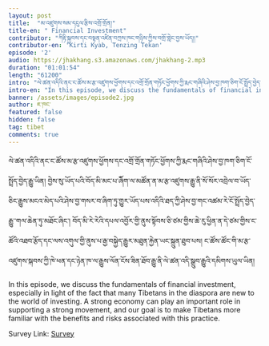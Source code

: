 ```yaml
---
layout: post
title:  "མ་འཛུགས་སམ་དངུལ་རྩིས་འགྲོ་གྲོན།"
title-en: " Financial Investment"
contributor: "ཀིརྟི་སྐྱབས་དང་བསྟན་འཛིན་བཀྲས་ཁང་གཉིས་ཀྱིས་བགྲོ་གླེང་བྱས་ཡོད།།"
contributor-en: 'Kirti Kyab, Tenzing Tekan'
episode: '2'
audio: https://jhakhang.s3.amazonaws.com/jhakhang-2.mp3
duration: "01:01:54"
length: "61200"
intro: "ལེ་ཚན་འདིའི་ནང་ང་ཚོས་མ་རྩ་འཛུགས་ཕྱོགས་དང་འགྲོ་གྲོན་གཏོང་ཕྱོགས་ཀྱི་རྨང་གཞིའི་ཤེས་བྱ་ཁག་ཅིག་ངོ་སྤྲོད་བྱེད་རྒྱུ་ཡིན། བྱེས་སུ་ཡོད་པའི་བོད་མི་མང་པ་ོཞིག་ལ་མཚོན་ན་མ་རྩ་འཛུགས་རྒྱུ་ནི་སོ་སོར་འབྲེལ་བ་ཡོད་ཅིང་རྒྱུས་མངའ་མེད་པའི་ཤེས་བྱ་གསར་བ་ཞིག་ཏུ་གྱུར་ཡོད་པས་འདིའི་ཐད་ཀྱི་ཤེས་བྱ་གང་འཚམ་རེ་ངོ་སྤྲོད་བྱེད་རྒྱུ་་གལ་ཆེན་ཏུ་མཐོང་ཞིང་། བོད་མི་རེ་རེའི་དཔལ་འབྱོར་གྱི་ནུས་སྟོབས་ཅི་ཙམ་གྱིས་ཆེ་རུ་ཕྱིན་ན་དེ་ཙམ་གྱིས་ང་ཚོའི་འཐབ་རྩོད་དང་ལས་འགུལ་གྱི་ནུས་པ་རྒྱ་བསྐྱེད་རྒྱུར་མཐུན་རྐྱེན་ཡང་སྐྲུན་ཐུབ་པས། ང་ཚོས་ཚོང་གི་མ་རྩ་འཛུགས་སྐབས་ཀྱི་ཁེ་ཕན་དང་ཉེན་ཁ་ལ་རྒྱུས་ལོན་ངོས་ཟིན་ཐོབ་རྒྱུ་ནི་ལེ་ཚན་འདི་སྒྲུབ་རྒྱུའི་དམིགས་ཡུལ་ཡིན། "
intro-en: "In this episode, we discuss the fundamentals of financial investment, especially in light of the fact that many Tibetans in the diaspora are new to the world of investing. A strong economy can play an important role in supporting a strong movement, and our goal is to make Tibetans more familiar with the benefits and risks associated with this practice. "
banner: /assets/images/episode2.jpg
author: ཇ་ཁང་
featured: false
hidden: false
tag: tibet
comments: true
---
```

ལེ་ཚན་འདིའི་ནང་ང་ཚོས་མ་རྩ་འཛུགས་ཕྱོགས་དང་འགྲོ་གྲོན་གཏོང་ཕྱོགས་ཀྱི་རྨང་གཞིའི་ཤེས་བྱ་ཁག་ཅིག་ངོ་སྤྲོད་བྱེད་རྒྱུ་ཡིན། བྱེས་སུ་ཡོད་པའི་བོད་མི་མང་པ་ོཞིག་ལ་མཚོན་ན་མ་རྩ་འཛུགས་རྒྱུ་ནི་སོ་སོར་འབྲེལ་བ་ཡོད་ཅིང་རྒྱུས་མངའ་མེད་པའི་ཤེས་བྱ་གསར་བ་ཞིག་ཏུ་གྱུར་ཡོད་པས་འདིའི་ཐད་ཀྱི་ཤེས་བྱ་གང་འཚམ་རེ་ངོ་སྤྲོད་བྱེད་རྒྱུ་་གལ་ཆེན་ཏུ་མཐོང་ཞིང་། བོད་མི་རེ་རེའི་དཔལ་འབྱོར་གྱི་ནུས་སྟོབས་ཅི་ཙམ་གྱིས་ཆེ་རུ་ཕྱིན་ན་དེ་ཙམ་གྱིས་ང་ཚོའི་འཐབ་རྩོད་དང་ལས་འགུལ་གྱི་ནུས་པ་རྒྱ་བསྐྱེད་རྒྱུར་མཐུན་རྐྱེན་ཡང་སྐྲུན་ཐུབ་པས། ང་ཚོས་ཚོང་གི་མ་རྩ་འཛུགས་སྐབས་ཀྱི་ཁེ་ཕན་དང་ཉེན་ཁ་ལ་རྒྱུས་ལོན་ངོས་ཟིན་ཐོབ་རྒྱུ་ནི་ལེ་ཚན་འདི་སྒྲུབ་རྒྱུའི་དམིགས་ཡུལ་ཡིན།    

In this episode, we discuss the fundamentals of financial investment, especially in light of the fact that many Tibetans in the diaspora are new to the world of investing. A strong economy can play an important role in supporting a strong movement, and our goal is to make Tibetans more familiar with the benefits and risks associated with this practice. 

Survey Link: [Survey ](https://www.surveymonkey.com/r/Jhakhang2)  



